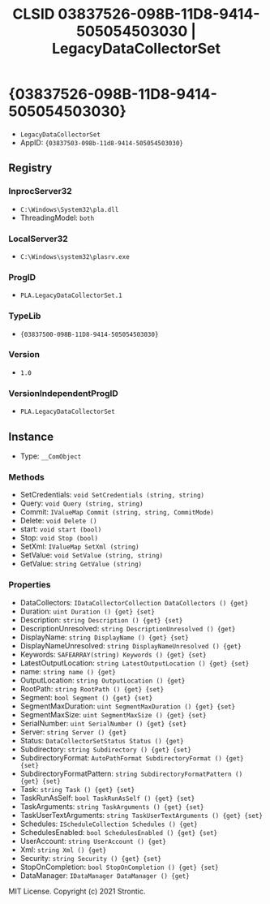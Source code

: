 ﻿---
title: "CLSID 03837526-098B-11D8-9414-505054503030 | LegacyDataCollectorSet"
excerpt: What is COM-Object CLSID 03837526-098B-11D8-9414-505054503030?
---

# {03837526-098B-11D8-9414-505054503030}

* `LegacyDataCollectorSet`
* AppID: `{03837503-098b-11d8-9414-505054503030}`

## Registry


### InprocServer32

* `C:\Windows\System32\pla.dll`
* ThreadingModel: `both`

### LocalServer32

* `C:\Windows\system32\plasrv.exe`

### ProgID

* `PLA.LegacyDataCollectorSet.1`

### TypeLib

* `{03837500-098B-11D8-9414-505054503030}`

### Version

* `1.0`

### VersionIndependentProgID

* `PLA.LegacyDataCollectorSet`

## Instance

* Type: `__ComObject`

### Methods

* SetCredentials: `void SetCredentials (string, string)`
* Query: `void Query (string, string)`
* Commit: `IValueMap Commit (string, string, CommitMode)`
* Delete: `void Delete ()`
* start: `void start (bool)`
* Stop: `void Stop (bool)`
* SetXml: `IValueMap SetXml (string)`
* SetValue: `void SetValue (string, string)`
* GetValue: `string GetValue (string)`

### Properties

* DataCollectors: `IDataCollectorCollection DataCollectors () {get} `
* Duration: `uint Duration () {get} {set} `
* Description: `string Description () {get} {set} `
* DescriptionUnresolved: `string DescriptionUnresolved () {get} `
* DisplayName: `string DisplayName () {get} {set} `
* DisplayNameUnresolved: `string DisplayNameUnresolved () {get} `
* Keywords: `SAFEARRAY(string) Keywords () {get} {set} `
* LatestOutputLocation: `string LatestOutputLocation () {get} {set} `
* name: `string name () {get} `
* OutputLocation: `string OutputLocation () {get} `
* RootPath: `string RootPath () {get} {set} `
* Segment: `bool Segment () {get} {set} `
* SegmentMaxDuration: `uint SegmentMaxDuration () {get} {set} `
* SegmentMaxSize: `uint SegmentMaxSize () {get} {set} `
* SerialNumber: `uint SerialNumber () {get} {set} `
* Server: `string Server () {get} `
* Status: `DataCollectorSetStatus Status () {get} `
* Subdirectory: `string Subdirectory () {get} {set} `
* SubdirectoryFormat: `AutoPathFormat SubdirectoryFormat () {get} {set} `
* SubdirectoryFormatPattern: `string SubdirectoryFormatPattern () {get} {set} `
* Task: `string Task () {get} {set} `
* TaskRunAsSelf: `bool TaskRunAsSelf () {get} {set} `
* TaskArguments: `string TaskArguments () {get} {set} `
* TaskUserTextArguments: `string TaskUserTextArguments () {get} {set} `
* Schedules: `IScheduleCollection Schedules () {get} `
* SchedulesEnabled: `bool SchedulesEnabled () {get} {set} `
* UserAccount: `string UserAccount () {get} `
* Xml: `string Xml () {get} `
* Security: `string Security () {get} {set} `
* StopOnCompletion: `bool StopOnCompletion () {get} {set} `
* DataManager: `IDataManager DataManager () {get} `

MIT License. Copyright (c) 2021 Strontic.


